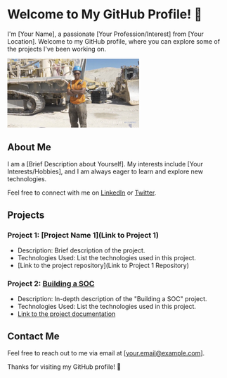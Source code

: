 # Welcome to My GitHub Profile! 👋

I'm [Your Name], a passionate [Your Profession/Interest] from [Your Location]. Welcome to my GitHub profile, where you can explore some of the projects I've been working on.

<img src="https://github.com/Flash028/Flash028/blob/9a7517581dd3907e85c2630bf3d1638e17adb04a/building-a-soc/IMG_2025.jpg" alt="Profile Banner" width="300">

## About Me

I am a [Brief Description about Yourself]. My interests include [Your Interests/Hobbies], and I am always eager to learn and explore new technologies.

Feel free to connect with me on [LinkedIn](https://www.linkedin.com/in/your-linkedin-profile) or [Twitter](https://twitter.com/your-twitter-handle).

## Projects

### Project 1: [Project Name 1](Link to Project 1)

- Description: Brief description of the project.
- Technologies Used: List the technologies used in this project.
- [Link to the project repository](Link to Project 1 Repository)

### Project 2: [Building a SOC](building-a-soc/building-a-soc.md)

- Description: In-depth description of the "Building a SOC" project.
- Technologies Used: List the technologies used in this project.
- [Link to the project documentation](building-a-soc/building-a-soc.md)

<!-- Add more projects as needed -->

## Contact Me

Feel free to reach out to me via email at [your.email@example.com].

Thanks for visiting my GitHub profile! 🚀


